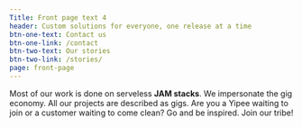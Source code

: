 ```yaml
---
Title: Front page text 4
header: Custom solutions for everyone, one release at a time
btn-one-text: Contact us
btn-one-link: /contact
btn-two-text: Our stories
btn-two-link: /stories/
page: front-page
---
```

Most of our work is done on serveless __JAM stacks__. We impersonate the gig economy. All our projects are described as gigs. Are you a Yipee waiting to join or a customer waiting to come clean? Go and be inspired. Join our tribe!